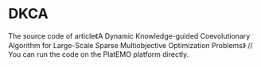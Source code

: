 # DKCA
The source code of article《A Dynamic Knowledge-guided Coevolutionary Algorithm for Large-Scale Sparse Multiobjective Optimization Problems》
// You can run the code on the PlatEMO platform directly.
